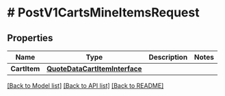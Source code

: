 # # PostV1CartsMineItemsRequest


## Properties 


Name | Type | Description | Notes
------------ | ------------- | ------------- | -------------
**CartItem**| [**QuoteDataCartItemInterface**](QuoteDataCartItemInterface.md) |   |


[[Back to Model list]](../../README.md#models) [[Back to API list]](../../README.md#endpoints) [[Back to README]](../../README.md)

